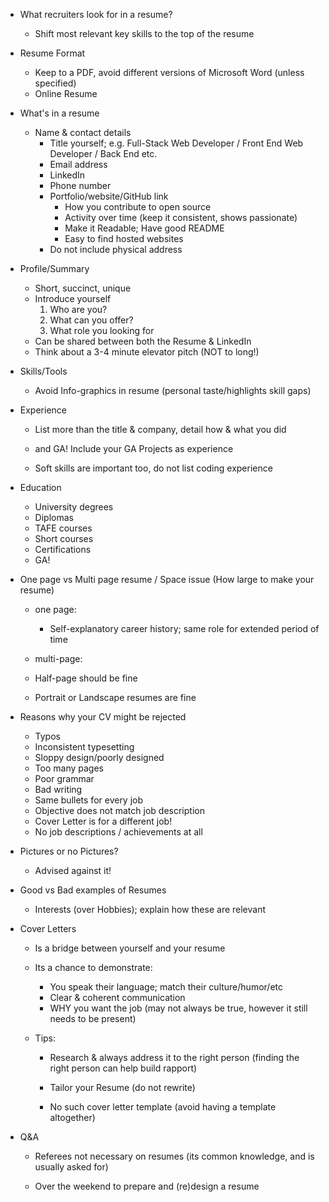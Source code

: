 - What recruiters look for in a resume?
  * Shift most relevant key skills to the top of the resume

- Resume Format
  * Keep to a PDF, avoid different versions of Microsoft Word (unless specified)
  * Online Resume

- What's in a resume
  * Name & contact details
    + Title yourself; e.g. Full-Stack Web Developer / Front End Web Developer /
      Back End etc.
    + Email address
    + LinkedIn
    + Phone number
    + Portfolio/website/GitHub link
      - How you contribute to open source
      - Activity over time (keep it consistent, shows passionate)
      - Make it Readable; Have good README
      - Easy to find hosted websites
    + Do not include physical address

- Profile/Summary
  + Short, succinct, unique
  + Introduce yourself
    1. Who are you?
    2. What can you offer?
    3. What role you looking for
  + Can be shared between both the Resume & LinkedIn
  + Think about a 3-4 minute elevator pitch (NOT to long!)

- Skills/Tools
  * Avoid Info-graphics in resume (personal taste/highlights skill gaps)

- Experience
  * List more than the title & company, detail how & what you did

  * and GA! Include your GA Projects as experience

  * Soft skills are important too, do not list coding experience

- Education
  * University degrees
  * Diplomas
  * TAFE courses
  * Short courses
  * Certifications
  * GA!

- One page vs Multi page resume / Space issue (How large to make your resume)
  * one page:
    + Self-explanatory career history; same role for extended period of time

  * multi-page:

  * Half-page should be fine
  * Portrait or Landscape resumes are fine

- Reasons why your CV might be rejected
  * Typos
  * Inconsistent typesetting
  * Sloppy design/poorly designed
  * Too many pages
  * Poor grammar
  * Bad writing
  * Same bullets for every job
  * Objective does not match job description
  * Cover Letter is for a different job!
  * No job descriptions / achievements at all

- Pictures or no Pictures?
  + Advised against it!

- Good vs Bad examples of Resumes
  * Interests (over Hobbies); explain how these are relevant

- Cover Letters
  * Is a bridge between yourself and your resume
  * Its a chance to demonstrate:
    + You speak their language; match their culture/humor/etc
    + Clear & coherent communication
    + WHY you want the job (may not always be true, however it still needs to be
      present)

  * Tips:
    + Research & always address it to the right person
      (finding the right person can help build rapport)

    + Tailor your Resume (do not rewrite)

    + No such cover letter template (avoid having a template altogether)

- Q&A
  * Referees not necessary on resumes
    (its common knowledge, and is usually asked for)

  * Over the weekend to prepare and (re)design a resume
